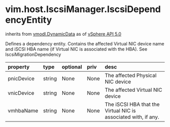 vim.host.IscsiManager.IscsiDependencyEntity
===========================================
inherits from [vmodl.DynamicData](docs/vmodl.DynamicData.md)
as of [vSphere API 5.0](vim.version.md#vim.version.version7)


Defines a dependency entity.   Contains the affected Virtual NIC device name and iSCSI HBA name  (if Virtual NIC is associated with the HBA).   See IscsiMigrationDependency

| property | type | optional | priv | desc |
|:---------|:-----|:---------|:-----|:-----|
| pnicDevice | string | None | None | The affected Physical NIC device |
| vnicDevice | string | None | None | The affected Virtual NIC device |
| vmhbaName | string | None | None | The iSCSI HBA that the Virtual NIC is associated with, if any. |


